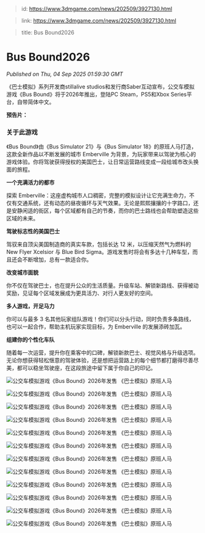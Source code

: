 > id: https://www.3dmgame.com/news/202509/3927130.html

> link: https://www.3dmgame.com/news/202509/3927130.html

> title: Bus Bound2026

# Bus Bound2026
_Published on Thu, 04 Sep 2025 01:59:30 GMT_

《巴士模拟》系列开发商stillalive studios和发行商Saber互动宣布，公交车模拟游戏《Bus Bound》将于2026年推出，登陆PC Steam，PS5和Xbox Series平台，自带简体中文。

**预告片：**

### 关于此游戏

《Bus Bound》由《Bus Simulator 21》与《Bus Simulator 18》的原班人马打造，这款全新作品以不断发展的城市 Emberville 为背景，为玩家带来以驾驶为核心的游戏体验。你将驾驶获得授权的美国巴士，让日常运营路线变成一段给城市改头换面的旅程。

**一个充满活力的都市**

探索 Emberville：这座虚构城市人口稠密，完整的模拟设计让它充满生命力，不仅有交通系统，还有动态的昼夜循环与天气效果。无论是熙熙攘攘的十字路口，还是安静闲适的街区，每个区域都有自己的节奏，而你的巴士路线也会帮助塑造这些区域的未来。

**驾驶标志性的美国巴士**

驾驭来自顶尖美国制造商的真实车款，包括长达 12 米，以压缩天然气为燃料的 New Flyer Xcelsior 与 Blue Bird Sigma。游戏发售时将会有多达十几种车型，而且还会不断增加，总有一款适合你。

**改变城市面貌**

你不仅在驾驶巴士，也在提升公众的生活质量。升级车站、解锁新路线、获得被动奖励，见证每个区域发展成为更具活力、对行人更友好的空间。

**多人游戏，开足马力**

你可以与最多 3 名其他玩家组队游戏！你们可以分头行动，同时负责多条路线，也可以一起合作，帮助主机玩家实现目标，为 Emberville 的发展添砖加瓦。

**组建你的个性化车队**

随着每一次运营，提升你在乘客中的口碑，解锁新款巴士、视觉风格与升级选项。无论你想获得轻松惬意的驾驶体验，还是想把运营路上的每个细节都打磨得尽善尽美，都可以稳坐驾驶座，在这段旅途中留下属于你自己的印记。

![公交车模拟游戏《Bus Bound》2026年发售 《巴士模拟》原班人马](https://img.3dmgame.com/uploads/images/news/20250904/1756950660_808426_jpg_r.jpg)

![公交车模拟游戏《Bus Bound》2026年发售 《巴士模拟》原班人马](https://img.3dmgame.com/uploads/images/news/20250904/1756950660_781459_jpg_r.jpg)

![公交车模拟游戏《Bus Bound》2026年发售 《巴士模拟》原班人马](https://img.3dmgame.com/uploads/images/news/20250904/1756950660_698297_jpg_r.jpg)

![公交车模拟游戏《Bus Bound》2026年发售 《巴士模拟》原班人马](https://img.3dmgame.com/uploads/images/news/20250904/1756950661_349568_jpg_r.jpg)

![公交车模拟游戏《Bus Bound》2026年发售 《巴士模拟》原班人马](https://img.3dmgame.com/uploads/images/news/20250904/1756950660_464475_jpg_r.jpg)

![公交车模拟游戏《Bus Bound》2026年发售 《巴士模拟》原班人马](https://img.3dmgame.com/uploads/images/news/20250904/1756950661_677457_jpg_r.jpg)

![公交车模拟游戏《Bus Bound》2026年发售 《巴士模拟》原班人马](https://img.3dmgame.com/uploads/images/news/20250904/1756950661_293951_jpg_r.jpg)

![公交车模拟游戏《Bus Bound》2026年发售 《巴士模拟》原班人马](https://img.3dmgame.com/uploads/images/news/20250904/1756950661_591404_jpg_r.jpg)

![公交车模拟游戏《Bus Bound》2026年发售 《巴士模拟》原班人马](https://img.3dmgame.com/uploads/images/news/20250904/1756950661_276165_jpg_r.jpg)

![公交车模拟游戏《Bus Bound》2026年发售 《巴士模拟》原班人马](https://img.3dmgame.com/uploads/images/news/20250904/1756950662_174548_jpg_r.jpg)

![公交车模拟游戏《Bus Bound》2026年发售 《巴士模拟》原班人马](https://img.3dmgame.com/uploads/images/news/20250904/1756950662_559470_jpg_r.jpg)

![公交车模拟游戏《Bus Bound》2026年发售 《巴士模拟》原班人马](https://img.3dmgame.com/uploads/images/news/20250904/1756950662_432047_jpg_r.jpg)
